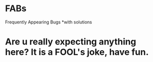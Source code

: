 # FABs
Frequently Appearing Bugs *with solutions

# Are u really expecting anything here? It is a FOOL's joke, have fun.

